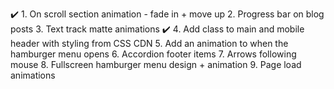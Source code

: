 ✔️ 1. On scroll section animation - fade in + move up
2. Progress bar on blog posts
3. Text track matte animations
✔️ 4. Add class to main and mobile header with styling from CSS CDN
5. Add an animation to when the hamburger menu opens
6. Accordion footer items
7. Arrows following mouse
8. Fullscreen hamburger menu design + animation
9. Page load animations